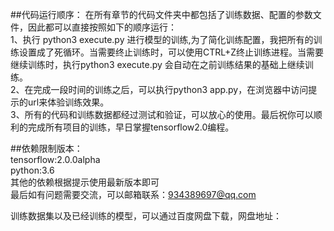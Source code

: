 ##代码运行顺序：
   在所有章节的代码文件夹中都包括了训练数据、配置的参数文件，因此都可以直接按照如下的顺序运行：<br />
   1、执行 python3 execute.py 进行模型的训练,为了简化训练配置，我把所有的训练设置成了死循环。当需要终止训练时，可以使用CTRL+Z终止训练进程。当需要继续训练时，执行python3 execute.py 会自动在之前训练结果的基础上继续训练。<br />
   2、在完成一段时间的训练之后，可以执行python3 app.py，在浏览器中访问提示的url来体验训练效果。<br />
   3、所有的代码和训练数据都经过测试和验证，可以放心的使用。最后祝你可以顺利的完成所有项目的训练，早日掌握tensorflow2.0编程。 <br />
   
##依赖限制版本：<br />
tensorflow:2.0.0alpha<br />
python:3.6<br />
其他的依赖根据提示使用最新版本即可<br />
最后如有问题需要交流，可以邮箱联系：934389697@qq.com<br />

训练数据集以及已经训练的模型，可以通过百度网盘下载，网盘地址：  
